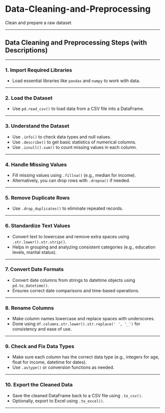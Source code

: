 # Data-Cleaning-and-Preprocessing
Clean and prepare a raw dataset


---

##  **Data Cleaning and Preprocessing Steps (with Descriptions)**

---

### 1. **Import Required Libraries**

* Load essential libraries like `pandas` and `numpy` to work with data.

---

### 2. **Load the Dataset**

* Use `pd.read_csv()` to load data from a CSV file into a DataFrame.

---

### 3. **Understand the Dataset**

* Use `.info()` to check data types and null values.
* Use `.describe()` to get basic statistics of numerical columns.
* Use `.isnull().sum()` to count missing values in each column.

---

### 4. **Handle Missing Values**

* Fill missing values using `.fillna()` (e.g., median for income).
* Alternatively, you can drop rows with `.dropna()` if needed.

---

### 5. **Remove Duplicate Rows**

* Use `.drop_duplicates()` to eliminate repeated records.

---

### 6. **Standardize Text Values**

* Convert text to lowercase and remove extra spaces using `.str.lower().str.strip()`.
* Helps in grouping and analyzing consistent categories (e.g., education levels, marital status).

---

### 7. **Convert Date Formats**

* Convert date columns from strings to datetime objects using `pd.to_datetime()`.
* Ensures correct date comparisons and time-based operations.

---

### 8. **Rename Columns**

* Make column names lowercase and replace spaces with underscores.
* Done using `df.columns.str.lower().str.replace(' ', '_')` for consistency and ease of use.

---

### 9. **Check and Fix Data Types**

* Make sure each column has the correct data type (e.g., integers for age, float for income, datetime for dates).
* Use `.astype()` or conversion functions as needed.

---

### 10. **Export the Cleaned Data**

* Save the cleaned DataFrame back to a CSV file using `.to_csv()`.
* Optionally, export to Excel using `.to_excel()`.

---


